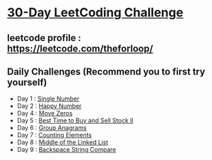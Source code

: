 # [30-Day LeetCoding Challenge](https://leetcode.com/explore/challenge/card/30-day-leetcoding-challenge/)

## leetcode profile : https://leetcode.com/theforloop/
## Daily Challenges (Recommend you to first try yourself)

* Day 1 : [Single Number](src/main/java/io/theforloop/leetcode30daychallenge/day1/SingleNumber.java)
* Day 2 : [Happy Number](src/main/java/io/theforloop/leetcode30daychallenge/day2/HappyNumber.java)
* Day 4 : [Move Zeros](src/main/java/io/theforloop/leetcode30daychallenge/day4/MoveZeroes.java)
* Day 5 : [Best Time to Buy and Sell Stock II](src/main/java/io/theforloop/leetcode30daychallenge/day5/BuySellStock2.java)
* Day 6 : [Group Anagrams](src/main/java/io/theforloop/leetcode30daychallenge/day6/GroupAnagrams.java)
* Day 7 : [Counting Elements](src/main/java/io/theforloop/leetcode30daychallenge/day7/CountingElements.java)
* Day 8 : [Middle of the Linked List](src/main/java/io/theforloop/leetcode30daychallenge/day8/MiddleOfTheLinkedList.java)
* Day 9 : [Backspace String Compare](src/main/java/io/theforloop/leetcode30daychallenge/day9/BackspaceStringCompare.java)


